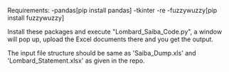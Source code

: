 Requirements:
-pandas[pip install pandas]
-tkinter
-re
-fuzzywuzzy[pip install fuzzywuzzy]

Install these packages and execute "Lombard_Saiba_Code.py", a window will pop up, upload the Excel documents there and you get the output.

The input file structure should be same as 'Saiba_Dump.xls' and 'Lombard_Statement.xlsx' as given in the repo.
